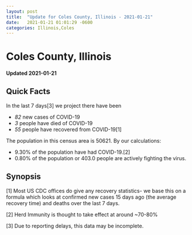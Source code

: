 ```yaml
---
layout: post
title:  "Update for Coles County, Illinois - 2021-01-21"
date:   2021-01-21 01:01:29 -0600
categories: Illinois,Coles
---
```


# Coles County, Illinois
#### Updated 2021-01-21

## Quick Facts

In the last 7 days[3] we project there have been
- *82* new cases of COVID-19
- *3* people have died of COVID-19
- *55* people have recovered from COVID-19[1]

The population in this census area is 50621. By our calculations:
- 9.30% of the population have had COVID-19.[2]
- 0.80% of the population or 403.0 people are actively fighting the virus.

## Synopsis




[1] Most US CDC offices do give any recovery statistics- we base this on a formula which looks at confirmed new cases
15 days ago (the average recovery time) and deaths over the last 7 days.

[2] Herd Immunity is thought to take effect at around ~70-80%

[3] Due to reporting delays, this data may be incomplete.
 
    